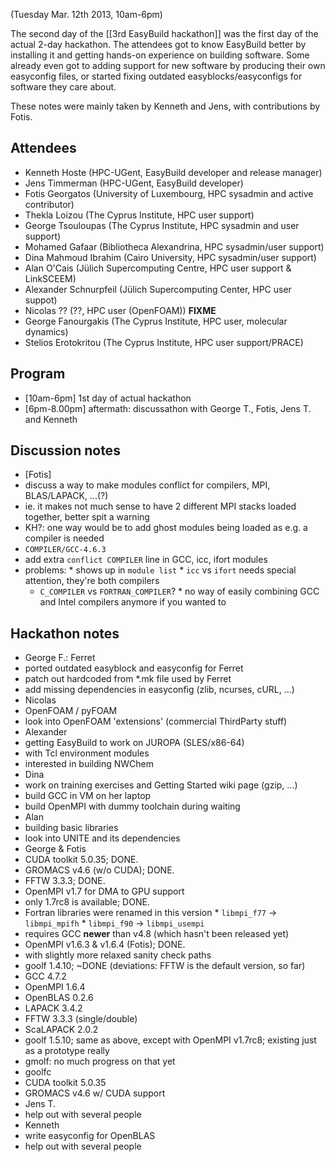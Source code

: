 (Tuesday Mar. 12th 2013, 10am-6pm)

The second day of the [[3rd EasyBuild hackathon]] was the first day of the actual 2-day hackathon. The attendees got to know EasyBuild better by installing it and getting hands-on experience on building software. Some already even got to adding support for new software by producing their own easyconfig files, or started fixing outdated easyblocks/easyconfigs for software they care about.

These notes were mainly taken by Kenneth and Jens, with contributions by Fotis.

## Attendees

 * Kenneth Hoste (HPC-UGent, EasyBuild developer and release manager)
 * Jens Timmerman (HPC-UGent, EasyBuild developer)
 * Fotis Georgatos (University of Luxembourg, HPC sysadmin and active contributor)
 * Thekla Loizou (The Cyprus Institute, HPC user support)
 * George Tsouloupas (The Cyprus Institute, HPC sysadmin and user support)
 * Mohamed Gafaar (Bibliotheca Alexandrina, HPC sysadmin/user support)
 * Dina Mahmoud Ibrahim (Cairo University, HPC sysadmin/user support)
 * Alan O'Cais (Jülich Supercomputing Centre, HPC user support & LinkSCEEM)
 * Alexander Schnurpfeil (Jülich Supercomputing Center, HPC user suppot)
 * Nicolas ?? (??, HPC user (OpenFOAM)) **FIXME**
 * George Fanourgakis (The Cyprus Institute, HPC user, molecular dynamics)
 * Stelios Erotokritou (The Cyprus Institute, HPC user support/PRACE)

## Program

 * [10am-6pm] 1st day of actual hackathon
 * [6pm-8.00pm] aftermath: discussathon with George T., Fotis, Jens T. and Kenneth

## Discussion notes

 * [Fotis]
  * discuss a way to make modules conflict for compilers, MPI, BLAS/LAPACK, ...(?)
   * ie. it makes not much sense to have 2 different MPI stacks loaded together, better spit a warning
   * KH?: one way would be to add ghost modules being loaded as e.g. a compiler is needed
   * `COMPILER/GCC-4.6.3`
   * add extra `conflict COMPILER` line in GCC, icc, ifort modules
   * problems:
    * shows up in `module list`
    * `icc` vs `ifort` needs special attention, they're both compilers
     * `C_COMPILER` vs `FORTRAN_COMPILER`?
    * no way of easily combining GCC and Intel compilers anymore if you wanted to

## Hackathon notes

 * George F.: Ferret
  * ported outdated easyblock and easyconfig for Ferret
  * patch out hardcoded from *.mk file used by Ferret
  * add missing dependencies in easyconfig (zlib, ncurses, cURL, ...)
 * Nicolas
  * OpenFOAM / pyFOAM
  * look into OpenFOAM 'extensions' (commercial ThirdParty stuff)
 * Alexander
  * getting EasyBuild to work on JUROPA (SLES/x86-64)
   * with Tcl environment modules
  * interested in building NWChem
 * Dina
  * work on training exercises and Getting Started wiki page (gzip, ...)
  * build GCC in VM on her laptop
  * build OpenMPI with dummy toolchain during waiting
 * Alan
  * building basic libraries
  * look into UNITE and its dependencies
 * George & Fotis
  * CUDA toolkit 5.0.35; DONE.
  * GROMACS v4.6 (w/o CUDA); DONE.
  * FFTW 3.3.3; DONE.
  * OpenMPI v1.7 for DMA to GPU support
   * only 1.7rc8 is available; DONE.
   * Fortran libraries were renamed in this version
    * `libmpi_f77` -> `libmpi_mpifh`
    * `libmpi_f90` -> `libmpi_usempi`
   * requires GCC **newer** than v4.8 (which hasn't been released yet)
  * OpenMPI v1.6.3 & v1.6.4 (Fotis); DONE.
   * with slightly more relaxed sanity check paths
  * goolf 1.4.10; ~DONE (deviations: FFTW is the default version, so far)
   * GCC 4.7.2
   * OpenMPI 1.6.4
   * OpenBLAS 0.2.6
   * LAPACK 3.4.2
   * FFTW 3.3.3 (single/double)
   * ScaLAPACK 2.0.2
  * goolf 1.5.10; same as above, except with OpenMPI v1.7rc8; existing just as a prototype really
  * gmolf: no much progress on that yet
  * goolfc
   * CUDA toolkit 5.0.35
  * GROMACS v4.6 w/ CUDA support
 * Jens T.
  * help out with several people
 * Kenneth
  * write easyconfig for OpenBLAS
  * help out with several people
